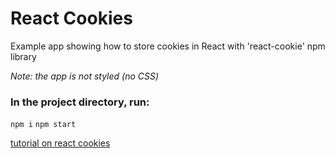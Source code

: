 # React Cookies

Example app showing how to store cookies in React with 'react-cookie' npm library

_Note: the app is not styled (no CSS)_

### In the project directory, run:

`npm i`
`npm start`

[tutorial on react cookies](https://www.tutorialspoint.com/how-to-set-cookies-in-reactjs)
